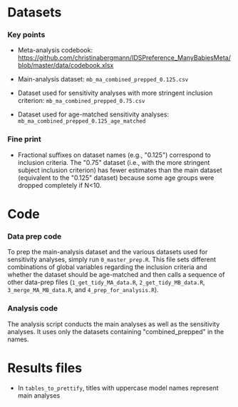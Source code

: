 
# Datasets

### Key points
* Meta-analysis codebook: https://github.com/christinabergmann/IDSPreference_ManyBabiesMeta/blob/master/data/codebook.xlsx

* Main-analysis dataset: `mb_ma_combined_prepped_0.125.csv`

* Dataset used for sensitivity analyses with more stringent inclusion criterion: `mb_ma_combined_prepped_0.75.csv`

* Dataset used for age-matched sensitivity analyses: `mb_ma_combined_prepped_0.125_age_matched`


### Fine print
* Fractional suffixes on dataset names (e.g., "0.125") correspond to inclusion criteria. The "0.75" dataset (i.e., with the more stringent subject inclusion criterion) has fewer estimates than the main dataset (equivalent to the "0.125" dataset) because some age groups were dropped completely if N<10. 



# Code

### Data prep code

To prep the main-analysis dataset and the various datasets used for sensitivity analyses, simply run `0_master_prep.R`. This file sets different combinations of global variables regarding the inclusion criteria and whether the dataset should be age-matched and then calls a sequence of other data-prep files (`1_get_tidy_MA_data.R`, `2_get_tidy_MB_data.R`, `3_merge_MA_MB_data.R`, and `4_prep_for_analysis.R`).  



### Analysis code

The analysis script conducts the main analyses as well as the sensitivity analyses. It uses only the datasets containing "combined_prepped" in the names. 


# Results files

* In `tables_to_prettify`, titles with uppercase model names represent main analyses
